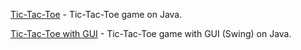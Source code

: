 [Tic-Tac-Toe](./Theme03) - Tic-Tac-Toe game on Java.

[Tic-Tac-Toe with GUI](./TicTacToe)  - Tic-Tac-Toe game with GUI (Swing) on Java.
